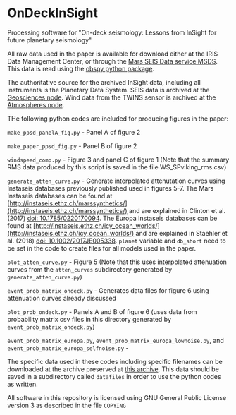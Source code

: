 # OnDeckInSight
Processing software for "On-deck seismology: Lessons from InSight for future planetary seismology"

All raw data used in the paper is available for download either at the IRIS Data Management Center, or through the [Mars SEIS Data service MSDS](https://www.seis-insight.eu/en/science/science-summary).  This data is read using the [obspy python package](https://www.obspy.org).

The authoritative source for the archived InSight data, including all instruments is the Planetary Data System.  SEIS data is archived at the [Geosciences node](https://pds-geosciences.wustl.edu/missions/insight/index.htm).  Wind data from the TWINS sensor is archived at the [Atmospheres node](https://atmos.nmsu.edu/data_and_services/atmospheres_data/INSIGHT/insight.html).

THe following python codes are included for producing figures in the paper:

`make_ppsd_panelA_fig.py` - Panel A of figure 2

`make_paper_ppsd_fig.py` - Panel B of figure 2

`windspeed_comp.py` - Figure 3 and panel C of figure 1 (Note that the summary RMS data produced by this script is saved in the file WS_SPviking_rms.csv)

`generate_atten_curve.py` - Generate interpolated attenutation curves using Instaseis databases previously published used in figures 5-7.  The Mars Instaseis databases can be found at [http://instaseis.ethz.ch/marssynthetics/](http://instaseis.ethz.ch/marssynthetics/) and are explained in Clinton et al. (2017) [doi: 10.1785/0220170094](http://doi.org/10.1785/0220170094).  The Europa Instaseis databases can be found at [http://instaseis.ethz.ch/icy_ocean_worlds/](http://instaseis.ethz.ch/icy_ocean_worlds/) and are explained in Staehler et al. (2018) [doi: 10.1002/2017JE005338](http://doi.org/10.1002/2017JE005338).  `planet` variable and `db_short` need to be set in the code to create files for all models used in the paper.

`plot_atten_curve.py` - Figure 5 (Note that this uses interpolated attenuation curves from the `atten_curves` subdirectory generated by `generate_atten_curve.py`)

`event_prob_matrix_ondeck.py` - Generates data files for figure 6 using attenuation curves already discussed

`plot_prob_ondeck.py` - Panels A and B of figure 6 (uses data from probability matrix csv files in this directory generated by `event_prob_matrix_ondeck.py`)

`event_prob_matrix_europa.py`, `event_prob_matrix_europa_lownoise.py`, and `event_prob_matrix_europa_selfnoise.py` -


The specific data used in these codes including specific filenames can be downloaded at the archive preserved at [this archive](http://doi.org/FILLINDOI).  This data should be saved in a subdirectory called `datafiles` in order to use the python codes as written.

All software in this repository is licensed using GNU General Public License version 3 as described in the file `COPYING`


